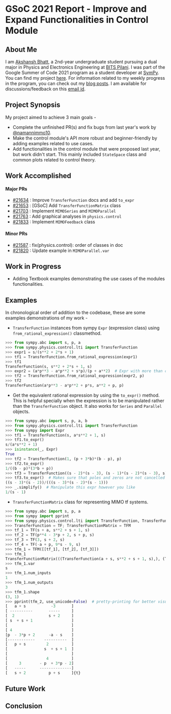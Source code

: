 # GSoC 2021 Report - Improve and Expand Functionalities in Control Module

<h2>About Me</h2>

I am [Akshansh Bhatt](https://www.github.com/akshanshbhatt), a 2nd-year undergraduate student pursuing a dual major in Physics and Electronics Engineering at [BITS Pilani](https://bits-pilani.ac.in/). I was part of the Google Summer of Code 2021 program as a student developer at [SymPy](https://github.com/sympy/sympy). You can find my project [here](https://summerofcode.withgoogle.com/projects/#6135134387961856). For information related to my weekly progress in the program, you can check out my [blog posts](https://gsoc-blog.akshansh.me/). I am available for discussions/feedback on this [email id](mailto:qaz.akshansh@gmail.com).

<h2>Project Synopsis</h2>

My project aimed to achieve 3 main goals -

- Complete the unfinished PR(s) and fix bugs from last year's work by [@namannimmo10](https://www.github.com/namannimmo10).
- Make the control module's API more robust and beginner-friendly by adding examples related to use cases.
- Add functionalities in the control module that were proposed last year, but work didn't start. This mainly included `StateSpace` class and common plots related to control theory.

<h2>Work Accomplished</h2>

#### Major PRs

- [#21634](https://github.com/sympy/sympy/pull/21634) : Improve `TransferFunction` docs and add `to_expr`
- [#21653](https://github.com/sympy/sympy/pull/21653) : [GSoC] Add `TransferFunctionMatrix` class
- [#21703](https://github.com/sympy/sympy/pull/21703) : Implement `MIMOSeries` and `MIMOParallel`
- [#21763](https://github.com/sympy/sympy/pull/21763) : Add graphical analyses in `physics.control`
- [#21833](https://github.com/sympy/sympy/pull/21833) : Implement `MIMOFeedback` class

#### Minor PRs

- [#21587](https://github.com/sympy/sympy/pull/21587) : fix(physics.control): order of classes in doc
- [#21820](https://github.com/sympy/sympy/pull/21820) : Update example in `MIMOParallel.var`

<h2>Work in Progress</h2>

- Adding Textbook examples demonstrating the use cases of the modules functionalities.

<h2>Examples</h2>

In chronological order of addition to the codebase, these are some examples demonstrations of my work -

- `TransferFunction` instances from sympy `Expr` (expression class) using `from_rational_expression()` classmethod.
```py
>>> from sympy.abc import s, p, a
>>> from sympy.physics.control.lti import TransferFunction
>>> expr1 = s/(s**2 + 2*s + 1)
>>> tf1 = TransferFunction.from_rational_expression(expr1)
>>> tf1
TransferFunction(s, s**2 + 2*s + 1, s)
>>> expr2 = (a*p**3 - a*p**2 + s*p)/(p + a**2)  # Expr with more than one variables
>>> tf2 = TransferFunction.from_rational_expression(expr2, p)
>>> tf2
TransferFunction(a*p**3 - a*p**2 + p*s, a**2 + p, p)
```

- Get the equivalent rational expression by using the `to_expr()` method. This is helpful specially when the expression is to be manipulated rather than the `TransferFunction` object. It also works for `Series` and `Parallel` objects.
```py
>>> from sympy.abc import s, p, a, b
>>> from sympy.physics.control.lti import TransferFunction
>>> from sympy import Expr
>>> tf1 = TransferFunction(s, a*s**2 + 1, s)
>>> tf1.to_expr()
s/(a*s**2 + 1)
>>> isinstance(_, Expr)
True
>>> tf2 = TransferFunction(1, (p + 3*b)*(b - p), p)
>>> tf2.to_expr()
1/((b - p)*(3*b + p))
>>> tf3 = TransferFunction((s - 2)*(s - 3), (s - 1)*(s - 2)*(s - 3), s)
>>> tf3.to_expr()  # Makes sure that poles and zeros are not cancelled atomatically
((s - 3)*(s - 2))/(((s - 3)*(s - 2)*(s - 1)))
>>> _.simplify()  # Manipulate this expr however you like
1/(s - 1)
```

- `TransferFunctionMatrix` class for representing MIMO tf systems.
```py
>>> from sympy.abc import s, p, a
>>> from sympy import pprint
>>> from sympy.physics.control.lti import TransferFunction, TransferFunctionMatrix, Series, Parallel
>>> TransferFunction = TF; TransferFunctionMatrix = TFM
>>> tf_1 = TF(s + a, s**2 + s + 1, s)
>>> tf_2 = TF(p**4 - 3*p + 2, s + p, s)
>>> tf_3 = TF(3, s + 2, s)
>>> tf_4 = TF(-a + p, 9*s - 9, s)
>>> tfm_1 = TFM([[tf_1], [tf_2], [tf_3]])
>>> tfm_1
TransferFunctionMatrix(((TransferFunction(a + s, s**2 + s + 1, s),), (TransferFunction(p**4 - 3*p + 2, p + s, s),), (TransferFunction(3, s + 2, s),)))
>>> tfm_1.var
s
>>> tfm_1.num_inputs
1
>>> tfm_1.num_outputs
3
>>> tfm_1.shape
(3, 1)
>>> pprint(tfm_2, use_unicode=False)  # pretty-printing for better visualization
[   a + s           -3       ]
[ ----------       -----     ]
[  2               s + 2     ]
[ s  + s + 1                 ]
[                            ]
[ 4                          ]
[p  - 3*p + 2      -a - s    ]
[------------    ----------  ]
[   p + s         2          ]
[                s  + s + 1  ]
[                            ]
[                 4          ]
[     3        - p  + 3*p - 2]
[   -----      --------------]
[   s + 2          p + s     ]{t}
```

<h2>Future Work</h2>



<h2>Conclusion</h2>
